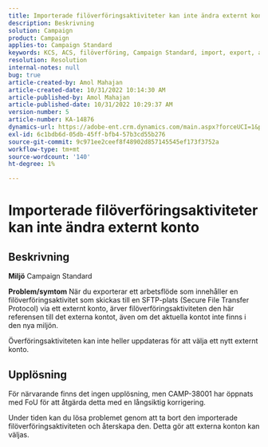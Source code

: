 ```yaml
---
title: Importerade filöverföringsaktiviteter kan inte ändra externt konto
description: Beskrivning
solution: Campaign
product: Campaign
applies-to: Campaign Standard
keywords: KCS, ACS, filöverföring, Campaign Standard, import, export, arbetsflöde
resolution: Resolution
internal-notes: null
bug: true
article-created-by: Amol Mahajan
article-created-date: 10/31/2022 10:14:30 AM
article-published-by: Amol Mahajan
article-published-date: 10/31/2022 10:29:37 AM
version-number: 5
article-number: KA-14876
dynamics-url: https://adobe-ent.crm.dynamics.com/main.aspx?forceUCI=1&pagetype=entityrecord&etn=knowledgearticle&id=955df4cb-0459-ed11-9561-6045bd006079
exl-id: 6c1bdb6d-05db-45ff-bfb4-57b3cd55b276
source-git-commit: 9c971ee2ceef8f48902d857145545ef173f3752a
workflow-type: tm+mt
source-wordcount: '140'
ht-degree: 1%

---
```


# Importerade filöverföringsaktiviteter kan inte ändra externt konto

## Beskrivning

<b>Miljö</b>
Campaign Standard


<b>Problem/symtom</b>
När du exporterar ett arbetsflöde som innehåller en filöverföringsaktivitet som skickas till en SFTP-plats (Secure File Transfer Protocol) via ett externt konto, ärver filöverföringsaktiviteten den här referensen till det externa kontot, även om det aktuella kontot inte finns i den nya miljön.

Överföringsaktiviteten kan inte heller uppdateras för att välja ett nytt externt konto.


## Upplösning


För närvarande finns det ingen upplösning, men CAMP-38001 har öppnats med FoU för att åtgärda detta med en långsiktig korrigering.

Under tiden kan du lösa problemet genom att ta bort den importerade filöverföringsaktiviteten och återskapa den. Detta gör att externa konton kan väljas.
